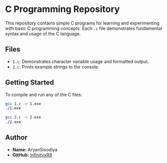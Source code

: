 # C Programming Repository

This repository contains simple C programs for learning and experimenting with basic C programming concepts. Each `.c` file demonstrates fundamental syntax and usage of the C language.

## Files

- `1.c`: Demonstrates character variable usage and formatted output.
- `2.c`: Prints example strings to the console.

## Getting Started

To compile and run any of the C files:

```sh
gcc 1.c -o 1.exe
./1.exe

gcc 2.c -o 2.exe
./2.exe
```

## Author

- **Name:** AryanSisodiya
- **GitHub:** [InfinityxR9](https://github.com/InfinityxR9)